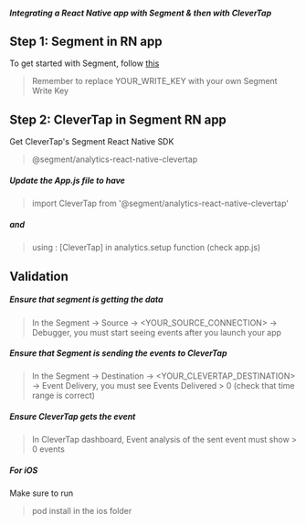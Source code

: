 ##### Integrating a React Native app with Segment & then with CleverTap

## Step 1: Segment in RN app
To get started with Segment, follow [this](https://segment.com/docs/connections/sources/catalog/libraries/mobile/react-native/)

> Remember to replace YOUR_WRITE_KEY with your own Segment Write Key

## Step 2: CleverTap in Segment RN app
Get CleverTap's Segment React Native SDK  
> @segment/analytics-react-native-clevertap

##### Update the App.js file to have 
> import CleverTap from '@segment/analytics-react-native-clevertap'

##### and
> using : [CleverTap] in analytics.setup function (check app.js)

## Validation
##### Ensure that segment is getting the data 
> In the Segment -> Source -> <YOUR_SOURCE_CONNECTION> -> Debugger, you must start seeing events after you launch your app

##### Ensure that Segment is sending the events to CleverTap
> In the Segment -> Destination -> <YOUR_CLEVERTAP_DESTINATION> -> Event Delivery, you must see Events Delivered > 0 (check that time range is correct)

##### Ensure CleverTap gets the event
> In CleverTap dashboard, Event analysis of the sent event must show > 0 events

##### For iOS
Make sure to run 
> pod install
in the ios folder

